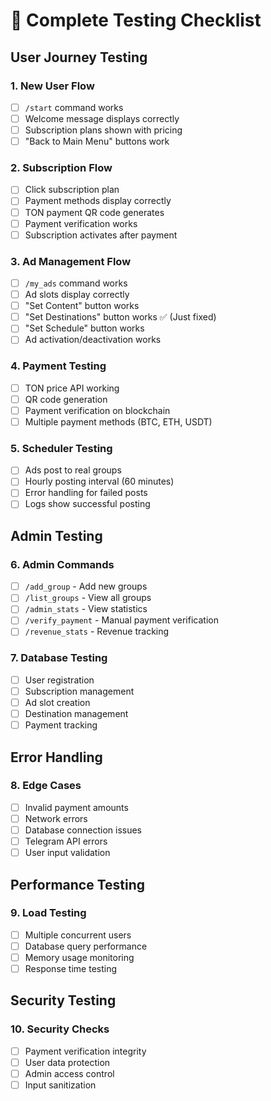 # 🧪 **Complete Testing Checklist**

## **User Journey Testing**

### **1. New User Flow**
- [ ] `/start` command works
- [ ] Welcome message displays correctly
- [ ] Subscription plans shown with pricing
- [ ] "Back to Main Menu" buttons work

### **2. Subscription Flow**
- [ ] Click subscription plan
- [ ] Payment methods display correctly
- [ ] TON payment QR code generates
- [ ] Payment verification works
- [ ] Subscription activates after payment

### **3. Ad Management Flow**
- [ ] `/my_ads` command works
- [ ] Ad slots display correctly
- [ ] "Set Content" button works
- [ ] "Set Destinations" button works ✅ (Just fixed)
- [ ] "Set Schedule" button works
- [ ] Ad activation/deactivation works

### **4. Payment Testing**
- [ ] TON price API working
- [ ] QR code generation
- [ ] Payment verification on blockchain
- [ ] Multiple payment methods (BTC, ETH, USDT)

### **5. Scheduler Testing**
- [ ] Ads post to real groups
- [ ] Hourly posting interval (60 minutes)
- [ ] Error handling for failed posts
- [ ] Logs show successful posting

## **Admin Testing**

### **6. Admin Commands**
- [ ] `/add_group` - Add new groups
- [ ] `/list_groups` - View all groups
- [ ] `/admin_stats` - View statistics
- [ ] `/verify_payment` - Manual payment verification
- [ ] `/revenue_stats` - Revenue tracking

### **7. Database Testing**
- [ ] User registration
- [ ] Subscription management
- [ ] Ad slot creation
- [ ] Destination management
- [ ] Payment tracking

## **Error Handling**

### **8. Edge Cases**
- [ ] Invalid payment amounts
- [ ] Network errors
- [ ] Database connection issues
- [ ] Telegram API errors
- [ ] User input validation

## **Performance Testing**

### **9. Load Testing**
- [ ] Multiple concurrent users
- [ ] Database query performance
- [ ] Memory usage monitoring
- [ ] Response time testing

## **Security Testing**

### **10. Security Checks**
- [ ] Payment verification integrity
- [ ] User data protection
- [ ] Admin access control
- [ ] Input sanitization 